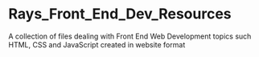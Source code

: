 # Rays_Front_End_Dev_Resources
A collection of files dealing with Front End Web Development topics such HTML, CSS and JavaScript created in website format

